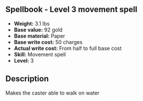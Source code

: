 ## Spellbook - Level 3 movement spell
- **Weight:** 3.1 lbs
- **Base value:** 92 gold
- **Base material:** Paper
- **Base write cost:** 50 charges
- **Actual write cost:** From half to full base cost
- **Skill:** Movement spell
- **Level:** 3
## Description
Makes the caster able to walk on water
